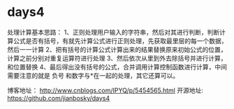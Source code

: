 # days4
处理计算基本思路：
1、正则处理用户输入的字符串，然后对其进行判断，判断计算公式是否有括号，有就先计算公式进行正则处理，先获取最里层的每一个数据，然后一一计算
2、把有括号的计算公式计算出来的结果替换原来初始公式的位置，计算之前分别对重复运算符进行处理
3、然后依次从里到外去除括号并进行计算，和位置替换
4、最后得出没有括号的公式，合并调用计算控制函数进行计算，中间需要注意的就是 负号 和数字与*在一起的处理，其它还算可以。

博客地址：
http://www.cnblogs.com/IPYQ/p/5454565.html
开源地址:
https://github.com/jianbosky/days4

